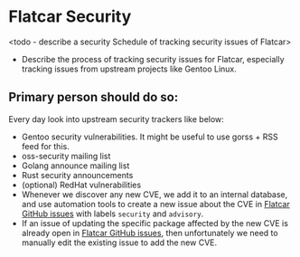 # Flatcar Security 
<todo - describe a security Schedule of tracking security issues of Flatcar>
- Describe the process of tracking security issues for Flatcar, especially tracking issues from upstream projects like Gentoo Linux.

## Primary person should do so:

Every day look into upstream security trackers like below:
- Gentoo security vulnerabilities. It might be useful to use gorss + RSS feed for this.
- oss-security mailing list
- Golang announce mailing list
- Rust security announcements
- (optional) RedHat vulnerabilities
- Whenever we discover any new CVE, we add it to an internal database, and use automation tools to create a new issue about the CVE in [Flatcar GitHub issues](https://github.com/Flatcar/Flatcar/issues) with labels `security` and `advisory`.
- If an issue of updating the specific package affected by the new CVE is already open in [Flatcar GitHub issues](https://github.com/Flatcar/Flatcar/issues), then unfortunately we need to manually edit the existing issue to add the new CVE.
